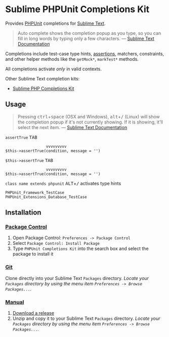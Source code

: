 Sublime PHPUnit Completions Kit
===============================

Provides [PHPUnit](http://phpunit.de) completions for [Sublime Text](http://www.sublimetext.com).

> Auto complete shows the completion popup as you type, so you can fill in long
> words by typing only a few characters. &mdash; [Sublime Text Documentation](http://www.sublimetext.com/docs/3/auto_complete.html)

Completions include test-case type hints, [assertions](http://phpunit.de/manual/current/en/appendixes.assertions.htmlv),
matchers, constraints, and other helper methods like the `getMock*`, `markTest*`
methods.

All completions activate *only* in valid contexts.

Other Sublime Text completion kits:

* [Sublime PHP Completions Kit](https://github.com/gerardroche/sublime-phpck)

Usage
-----

> Pressing <kbd>ctrl</kbd>+<kbd>space</kbd> (OSX and Windows),
> <kbd>alt</kbd>+<kbd>/</kbd> (Linux) will show the completion popup if it's not
> currently showing.  If it is showing, it'll select the next item.
> &mdash; [Sublime Text Documentation](http://www.sublimetext.com/docs/3/auto_complete.html)

`assertTrue` <kbd>TAB</kbd>

                      vvvvvvvvv
    $this->assertTrue(condition, message = '')

`$this->assertTrue` <kbd>TAB</kbd>

                      vvvvvvvvv
    $this->assertTrue(condition, message = '')

`class name extends phpunit` <kbd>ALT</kbd>+<kbd>/</kbd> activates type hints

    PHPUnit_Framework_TestCase
    PHPUnit_Extensions_Database_TestCase

Installation
------------

### [Package Control](https://sublime.wbond.net/installation)

1. Open Package Control: `Preferences -> Package Control`
2. Select `Package Control: Install Package`
3. Type `PHPUnit Completions Kit` into the search box and select the package to
install it

### [Git](http://git-scm.com)

Clone directly into your Sublime Text `Packages` directory.  *Locate your
`Packages` directory by using the menu item `Preferences -> Browse Packages...`.*

### [Manual](http://www.sublimetext.com/docs/3/packages.html)

1. [Download a release](https://github.com/gerardroche/sublime-phpunitck/releases)
2. Unzip and copy it to your Sublime Text `Packages` directory.  *Locate your
`Packages` directory by using the menu item
`Preferences -> Browse Packages...`.*
